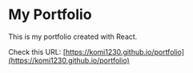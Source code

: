 # My Portfolio

This is my portfolio created with React.

Check this URL:
[https://komi1230.github.io/portfolio](https://komi1230.github.io/portfolio)